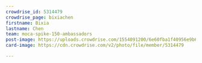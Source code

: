 ```yaml
---
crowdrise_id: 5314479
crowdrise_page: bixiachen
firstname: Bixia
lastname: Chen
team: moca-spike-150-ambassadors
post-image: https://uploads.crowdrise.com/1554091200/6e60fba1f40956e9b6e630b5983cf6ce.jpg
card-image: https://cdn.crowdrise.com/v2/photo/file/member/5314479

---
```

